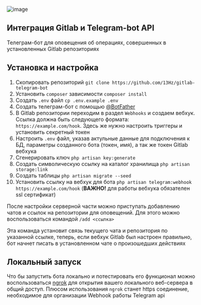 ![image](https://user-images.githubusercontent.com/39442071/213875462-0756d564-ac1f-43c8-b533-9d218f4cfedc.png)

## Интеграция Gitlab и Telegram-bot API

Телеграм-бот для оповещения об операциях, совершенных в установленных Gitlab репозиториях

## Установка и настройка

1. Скопировать репозиторий `git clone https://github.com/13Hz/gitlab-telegram-bot`
2. Установить `composer` зависимости `composer install`
3. Создать `.env` файл `cp .env.example .env`
4. Создать телеграм-бот с помощью [@BotFather](https://t.me/BotFather)
5. В Gitlab репозитории переходим в раздел `Webhooks` и создаем вебхук. Ссылка должна быть следующего формата: `https://example.com/hook`. 
Здесь же нужно настроить триггеры и установить секретный токен
6. Настроить `.env` файл, указав актульные данные для подключения к БД, параметры созданного бота (токен, имя), а так же токен Gitlab вебхука
7. Сгенерировать ключ `php artisan key:generate`
8. Создать символическую ссылку на каталог хранилища `php artisan storage:link`
9. Создать таблицы `php artisan migrate --seed`
10. Установить ссылку на вебхук для бота `php artisan telegram:webhook https://example.com/hook` (**ВАЖНО!** для работы вебхука обязателен ssl сертификат)

После настройки серверной части можно приступать добавлению чатов и ссылок на репозитории для оповещений. Для этого можно воспользоваться командой `/add <ссылка>`

Эта команда установит связь текущего чата и репозитория по указанной ссылке, теперь, если вебхук Gitlab был настроен правильно, бот начнет писать в установленном чате о произошедших действиях

## Локальный запуск

Что бы запустить бота локально и потестировать его функционал можно воспользоваться [ngrok](https://ngrok.com/) для открытия вашего локального веб-сервера в общий доступ. Плюсом использования `ngrok` станет https соединение, необходимое для организации Webhook работы Telegram api
